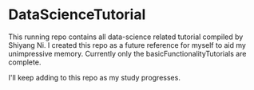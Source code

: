 # DataScienceTutorial

This running repo contains all data-science related tutorial compiled by Shiyang Ni. I created this repo as a future reference for myself to aid my unimpressive memory. Currently only the basicFunctionalityTutorials are complete. 

I'll keep adding to this repo as my study progresses.


